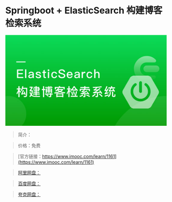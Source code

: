 # Springboot + ElasticSearch 构建博客检索系统

![img](../../assets/5fe4430b000114e005400304.jpg)

> 简介：

> 价格：免费

> [官方链接：https://www.imooc.com/learn/1161](https://www.imooc.com/learn/1161)

> [阿里网盘：]()

> [百度网盘：]()

> [夸克网盘：]()
